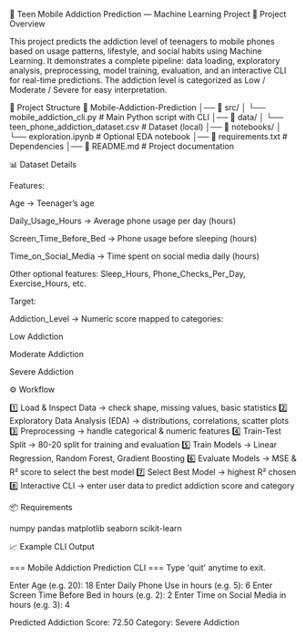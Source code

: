 📱 Teen Mobile Addiction Prediction — Machine Learning Project
📌 Project Overview

This project predicts the addiction level of teenagers to mobile phones based on usage patterns, lifestyle, and social habits using Machine Learning.
It demonstrates a complete pipeline: data loading, exploratory analysis, preprocessing, model training, evaluation, and an interactive CLI for real-time predictions.
The addiction level is categorized as Low / Moderate / Severe for easy interpretation.

📂 Project Structure
📁 Mobile-Addiction-Prediction
│── 📄 src/
│    └── mobile_addiction_cli.py   # Main Python script with CLI
│── 📁 data/
│    └── teen_phone_addiction_dataset.csv  # Dataset (local)
│── 📁 notebooks/
│    └── exploration.ipynb         # Optional EDA notebook
│── 📄 requirements.txt            # Dependencies
│── 📄 README.md                   # Project documentation

📊 Dataset Details

Features:

Age → Teenager’s age

Daily_Usage_Hours → Average phone usage per day (hours)

Screen_Time_Before_Bed → Phone usage before sleeping (hours)

Time_on_Social_Media → Time spent on social media daily (hours)

Other optional features: Sleep_Hours, Phone_Checks_Per_Day, Exercise_Hours, etc.

Target:

Addiction_Level → Numeric score mapped to categories:

Low Addiction

Moderate Addiction

Severe Addiction

⚙️ Workflow

1️⃣ Load & Inspect Data → check shape, missing values, basic statistics
2️⃣ Exploratory Data Analysis (EDA) → distributions, correlations, scatter plots
3️⃣ Preprocessing → handle categorical & numeric features
4️⃣ Train-Test Split → 80-20 split for training and evaluation
5️⃣ Train Models → Linear Regression, Random Forest, Gradient Boosting
6️⃣ Evaluate Models → MSE & R² score to select the best model
7️⃣ Select Best Model → highest R² chosen
8️⃣ Interactive CLI → enter user data to predict addiction score and category


📦 Requirements

numpy
pandas
matplotlib
seaborn
scikit-learn


📈 Example CLI Output

=== Mobile Addiction Prediction CLI ===
Type 'quit' anytime to exit.

Enter Age (e.g. 20): 18
Enter Daily Phone Use in hours (e.g. 5): 6
Enter Screen Time Before Bed in hours (e.g. 2): 2
Enter Time on Social Media in hours (e.g. 3): 4

Predicted Addiction Score: 72.50
Category: Severe Addiction
